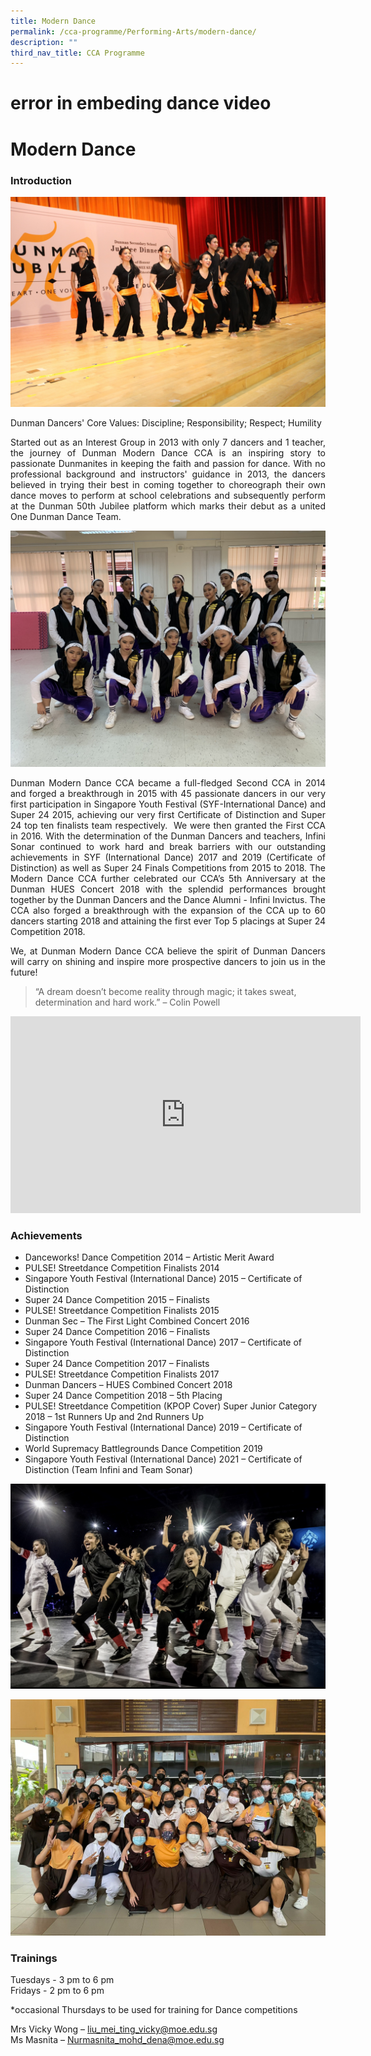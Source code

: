 ```yaml
---
title: Modern Dance
permalink: /cca-programme/Performing-Arts/modern-dance/
description: ""
third_nav_title: CCA Programme
---
```


# error in embeding dance video

# Modern Dance
### Introduction

![](/images/Student%20Development%20Programme/CCA%20Programme/Performing%20Arts/dance%20jubilee%201.jpg)

Dunman Dancers' Core Values: Discipline; Responsibility; Respect; Humility

<p style="text-align: justify;">Started out as an Interest Group in 2013 with only 7 dancers and 1 teacher, the journey of Dunman Modern Dance CCA is an inspiring story to passionate Dunmanites in keeping the faith and passion for dance. With no professional background and instructors' guidance in 2013, the dancers believed in trying their best in coming together to choreograph their own dance moves to perform at school celebrations and subsequently perform at the Dunman 50th Jubilee platform which marks their debut as a united One Dunman Dance Team.</p>

![](/images/Student%20Development%20Programme/CCA%20Programme/Performing%20Arts/WSB%202019_01.jpg)

<p style="text-align: justify;">Dunman Modern Dance CCA became a full-fledged Second CCA in 2014 and forged a breakthrough in 2015 with 45 passionate dancers in our very first participation in Singapore Youth Festival (SYF-International Dance) and Super 24 2015, achieving our very first Certificate of Distinction and Super 24 top ten finalists team respectively.  We were then granted the First CCA in 2016. With the determination of the Dunman Dancers and teachers, Infini Sonar continued to work hard and break barriers with our outstanding achievements in SYF (International Dance) 2017 and 2019 (Certificate of Distinction) as well as Super 24 Finals Competitions from 2015 to 2018. The Modern Dance CCA further celebrated our CCA’s 5th Anniversary at the Dunman HUES Concert 2018 with the splendid performances brought together by the Dunman Dancers and the Dance Alumni - Infini Invictus. The CCA also forged a breakthrough with the expansion of the CCA up to 60 dancers starting 2018 and attaining the first ever Top 5 placings at Super 24 Competition 2018.</p>

<p style="text-align: justify;">We, at Dunman Modern Dance CCA believe the spirit of Dunman Dancers will carry on shining and inspire more prospective dancers to join us in the future!</p>

> “A dream doesn’t become reality through magic; it takes sweat, determination and hard work.” – Colin Powell


<iframe width="560" height="315" src="https://www.youtube.com/embed/AW5uOJjDf-U" title="YouTube video player" frameborder="0" allow="accelerometer; autoplay; clipboard-write; encrypted-media; gyroscope; picture-in-picture" allowfullscreen></iframe>


### Achievements

- Danceworks! Dance Competition 2014 – Artistic Merit Award   
- PULSE! Streetdance Competition Finalists 2014   
- Singapore Youth Festival (International Dance) 2015 – Certificate of Distinction   
- Super 24 Dance Competition 2015 – Finalists   
- PULSE! Streetdance Competition Finalists 2015   
- Dunman Sec – The First Light Combined Concert 2016   
- Super 24 Dance Competition 2016 – Finalists   
- Singapore Youth Festival (International Dance) 2017 – Certificate of Distinction   
- Super 24 Dance Competition 2017 – Finalists   
- PULSE! Streetdance Competition Finalists 2017   
- Dunman Dancers – HUES Combined Concert 2018   
- Super 24 Dance Competition 2018 – 5th Placing   
- PULSE! Streetdance Competition (KPOP Cover) Super Junior Category 2018 – 1st Runners Up and 2nd Runners Up
- Singapore Youth Festival (International Dance) 2019 – Certificate of Distinction
- World Supremacy Battlegrounds Dance Competition 2019   
- Singapore Youth Festival (International Dance) 2021 – Certificate of Distinction (Team Infini and Team Sonar)

![](/images/Student%20Development%20Programme/CCA%20Programme/Performing%20Arts/DANCE%20CCA%2003.jpg)

![](/images/Student%20Development%20Programme/CCA%20Programme/Performing%20Arts/SYF%20TEAM%202021%2001.jpeg)

### Trainings  

Tuesdays - 3 pm to 6 pm  
Fridays - 2 pm to 6 pm

\*occasional Thursdays to be used for training for Dance competitions

Mrs Vicky Wong – [liu\_mei\_ting\_vicky@moe.edu.sg](mailto:liu_mei_ting_vicky@moe.edu.sg)   
Ms Masnita – [Nurmasnita\_mohd\_dena@moe.edu.sg](mailto:Nurmasnita_mohd_dena@moe.edu.sg)